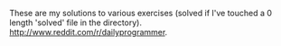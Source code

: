 
These are my solutions to various exercises (solved if I've touched a 0 length 'solved' file in the directory). http://www.reddit.com/r/dailyprogrammer.

